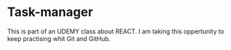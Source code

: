 # Task-manager

This is part of an UDEMY class about REACT. I am taking this oppertunity to keep practising whit Git and GitHub.
